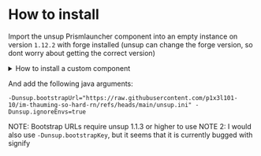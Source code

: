 # How to install

Import the unsup Prismlauncher component into an empty instance on version `1.12.2` with forge installed (unsup can change the forge version, so dont worry about getting the correct version)
<details>
<summary>How to install a custom component</summary>
<br>
Create an empty component with the UID of <code>com.unascribed.unsup</code> with the following contents:
<pre><code>
{
  "formatVersion": 1,
  "name": "unsup",
  "uid": "com.unascribed.unsup",
  "version": "1.1.3",
  "+agents": [
    {
      "name": "com.unascribed:unsup:1.1.3",
      "url": "https://repo.sleeping.town"
    }
  ]
}
</code></pre>
You can save this component file for later by copying it from <code>&lt;INST_DIR&gt;/patches</code> to the central mods folder, then you can just click import component and select the component json.
</details>

And add the following java arguments:

```
-Dunsup.bootstrapUrl="https://raw.githubusercontent.com/p1x3l101-10/im-thauming-so-hard-rn/refs/heads/main/unsup.ini" -Dunsup.ignoreEnvs=true
```

NOTE: Bootstrap URLs require unsup 1.1.3 or higher to use
NOTE 2: I would also use `-Dunsup.bootstrapKey`, but it seems that it is currently bugged with signify